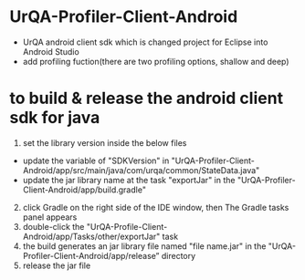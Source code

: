 # UrQA-Profiler-Client-Android
- UrQA android client sdk which is changed project for Eclipse into Android Studio
- add profiling fuction(there are two profiling options, shallow and deep)

# to build & release the android client sdk for java
1. set the library version inside the below files
- update the variable of "SDKVersion" in "UrQA-Profiler-Client-Android/app/src/main/java/com/urqa/common/StateData.java"
- update the jar library name at the task "exportJar" in the "UrQA-Profiler-Client-Android/app/build.gradle"
2. click Gradle on the right side of the IDE window, then The Gradle tasks panel appears
3. double-click the "UrQA-Profile-Client-Android/app/Tasks/other/exportJar" task
4. the build generates an jar library file named "file name.jar" in the "UrQA-Profiler-Client-Android/app/release” directory
5. release the jar file



